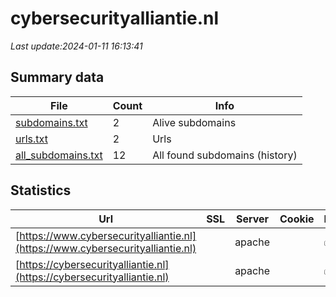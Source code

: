 # cybersecurityalliantie.nl
*Last update:2024-01-11 16:13:41*
## Summary data
| File       | Count | Info |
|------------|-------|------|
|[subdomains.txt](/data/cybersecurityalliantie/subdomains.txt)|2|Alive subdomains|
|[urls.txt](/data/cybersecurityalliantie/urls.txt)|2|Urls|
|[all_subdomains.txt](/data/cybersecurityalliantie/all_subdomains.txt)|12|All found subdomains (history)|
## Statistics
| Url | SSL | Server | Cookie | HSTS | CSP | XFO | XXP | RP | Tech |
|------------|-------|------|------|------|------|------|------|------|------|
|[https://www.cybersecurityalliantie.nl](https://www.cybersecurityalliantie.nl)| |apache| |:white_check_mark: | | | | |:white_check_mark: | |Apache HTTP Server H...| |
|[https://cybersecurityalliantie.nl](https://cybersecurityalliantie.nl)| |apache| |:white_check_mark: | | | | |:white_check_mark: | |Apache HTTP Server H...| |